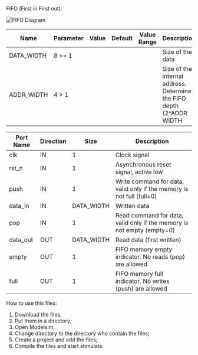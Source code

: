FIFO (First in First out):

![FIFO Diagram](https://github.com/ElTheScreeps/FIFO/assets/115155585/6b6a5e19-9899-413f-a542-6386f4c5784c)

| Name        | Parameter   | Value  | Default | Value Range       | Description                                                          |
|-------------|-------------|--------|---------|-------------------|----------------------------------------------------------------------|
| DATA_WIDTH  | 8 >= 1      |        |         |                   | Size of the data                                                     |
| ADDR_WIDTH  | 4 > 1       |        |         |                   | Size of the internal address. Determines the FIFO depth (2^ADDR WIDTH|

| Port Name   | Direction   | Size       | Description                                                            |
|-------------|-------------|------------|------------------------------------------------------------------------|
| clk         | IN          | 1          | Clock signal                                                           |
| rst_n       | IN          | 1          | Asynchronous reset signal, active low                                  |
| push        | IN          | 1          | Write command for data, valid only if the memory is not full (full=0)  |
| data_in     | IN          | DATA_WIDTH | Written data                                                           |
| pop         | IN          | 1          | Read command for data, valid only if the memory is not empty (empty=0) |
| data_out    | OUT         | DATA_WIDTH | Read data (first written)                                              |
| empty       | OUT         | 1          | FIFO memory empty indicator. No reads (pop) are allowed                |
| full        | OUT         | 1          | FIFO memory full indicator. No writes (push) are allowed               |


How to use this files:

1. Download the files;
2. Put them in a directory;
3. Open Modelsim;
4. Change directory to the directory who contain the files;
5. Create a project and add the files;
6. Compile the files and start stimulate.
